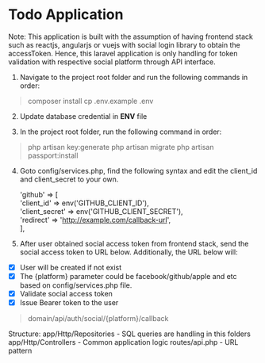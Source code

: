 
# Todo Application

Note: This application is built with the assumption of having frontend stack such as reactjs, angularjs or vuejs with social login library to obtain the accessToken. Hence, this laravel application is only handling for token validation with respective social platform through API interface.

1. Navigate to the project root folder and run the following commands in order:

> composer install
> cp .env.example .env

2. Update database credential in **ENV** file

3. In the project root folder, run the following command in order:
> php artisan key:generate
> php artisan migrate
> php artisan passport:install

4. Goto config/services.php, find the following syntax and edit the client_id and client_secret to your own.

   'github' => [  
   'client_id' => env('GITHUB_CLIENT_ID'),  
   'client_secret' => env('GITHUB_CLIENT_SECRET'),  
   'redirect' => 'http://example.com/callback-url',  
   ],

5. After user obtained social access token from frontend stack, send the social access token to URL below. Additionally, the URL below will:
- [x] User will be created if not exist
- [x] The {platform} parameter could be facebook/github/apple and etc based on config/services.php file.
- [x] Validate social access token
- [x] Issue Bearer token to the user
> domain/api/auth/social/{platform}/callback


Structure:
app/Http/Repositories - SQL queries are handling in this folders
app/Http/Controllers - Common application logic
routes/api.php - URL pattern
